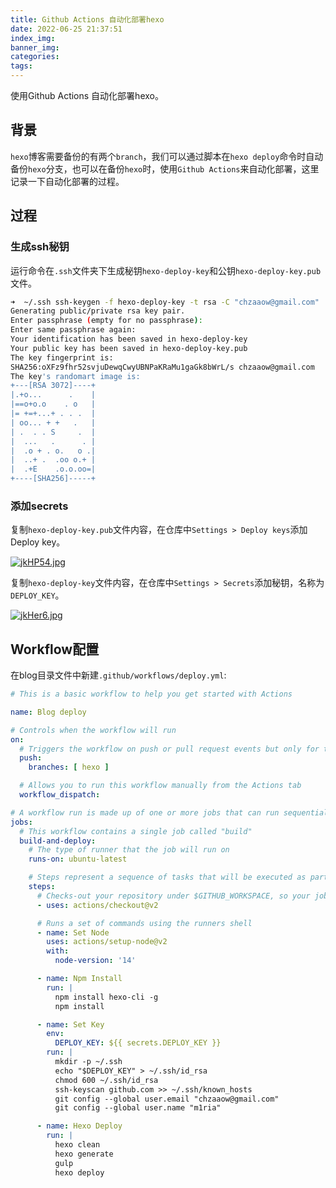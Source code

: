 ```yaml
---
title: Github Actions 自动化部署hexo
date: 2022-06-25 21:37:51
index_img:
banner_img:
categories:
tags:
---
```


使用Github Actions 自动化部署hexo。

<!-- more -->

## 背景

`hexo`博客需要备份的有两个`branch`，我们可以通过脚本在`hexo deploy`命令时自动备份`hexo`分支，也可以在备份`hexo`时，使用`Github Actions`来自动化部署，这里记录一下自动化部署的过程。



## 过程

### 生成ssh秘钥

运行命令在`.ssh`文件夹下生成秘钥`hexo-deploy-key`和公钥`hexo-deploy-key.pub`文件。

```bash
➜  ~/.ssh ssh-keygen -f hexo-deploy-key -t rsa -C "chzaaow@gmail.com"
Generating public/private rsa key pair.
Enter passphrase (empty for no passphrase):
Enter same passphrase again:
Your identification has been saved in hexo-deploy-key
Your public key has been saved in hexo-deploy-key.pub
The key fingerprint is:
SHA256:oXFz9fhr52svjuDewqCwyUBNPaKRaMu1gaGk8bWrL/s chzaaow@gmail.com
The key's randomart image is:
+---[RSA 3072]----+
|.+o...      .    |
|==o+o.o    . o   |
|= +=+...+ . . .  |
| oo... + +   .   |
| .  . . S     .  |
|  ...   .      . |
|  .o + . o.   o .|
|  ..+ .  .oo o.+ |
|  .+E    .o.o.oo=|
+----[SHA256]-----+

```



### 添加secrets

复制`hexo-deploy-key.pub`文件内容，在仓库中`Settings > Deploy keys`添加Deploy key。

[![jkHP54.jpg](https://s1.ax1x.com/2022/06/25/jkHP54.jpg)](https://imgtu.com/i/jkHP54)

复制`hexo-deploy-key`文件内容，在仓库中`Settings > Secrets`添加秘钥，名称为`DEPLOY_KEY`。

[![jkHer6.jpg](https://s1.ax1x.com/2022/06/25/jkHer6.jpg)](https://imgtu.com/i/jkHer6)

## Workflow配置

在blog目录文件中新建`.github/workflows/deploy.yml`:

```yaml
# This is a basic workflow to help you get started with Actions

name: Blog deploy

# Controls when the workflow will run
on:
  # Triggers the workflow on push or pull request events but only for the main branch
  push:
    branches: [ hexo ]

  # Allows you to run this workflow manually from the Actions tab
  workflow_dispatch:

# A workflow run is made up of one or more jobs that can run sequentially or in parallel
jobs:
  # This workflow contains a single job called "build"
  build-and-deploy:
    # The type of runner that the job will run on
    runs-on: ubuntu-latest

    # Steps represent a sequence of tasks that will be executed as part of the job
    steps:
      # Checks-out your repository under $GITHUB_WORKSPACE, so your job can access it
      - uses: actions/checkout@v2

      # Runs a set of commands using the runners shell
      - name: Set Node
        uses: actions/setup-node@v2
        with:
          node-version: '14'

      - name: Npm Install
        run: |
          npm install hexo-cli -g
          npm install

      - name: Set Key
        env:
          DEPLOY_KEY: ${{ secrets.DEPLOY_KEY }}
        run: |
          mkdir -p ~/.ssh
          echo "$DEPLOY_KEY" > ~/.ssh/id_rsa
          chmod 600 ~/.ssh/id_rsa
          ssh-keyscan github.com >> ~/.ssh/known_hosts
          git config --global user.email "chzaaow@gmail.com"
          git config --global user.name "m1ria"

      - name: Hexo Deploy
        run: |
          hexo clean
          hexo generate
          gulp
          hexo deploy
```

